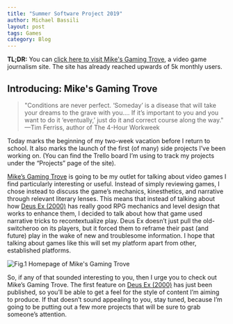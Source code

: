 ```yaml
---
title: "Summer Software Project 2019"
author: Michael Bassili
layout: post
tags: Games
category: Blog
---
```


**TL;DR:** You can [click here to visit Mike's Gaming Trove](https://mikesgamingtrove.ca), a video game journalism site. The site has already reached upwards of 5k monthly users.

## Introducing: Mike's Gaming Trove

> "Conditions are never perfect. ‘Someday’ is a disease that will take your dreams to the grave with you.... If it’s important to you and you want to do it ‘eventually,’ just do it and correct course along the way." &mdash;Tim Ferriss, author of The 4-Hour Workweek

Today marks the beginning of my two-week vacation before I return to school. It also marks the launch of the first (of many) side projects I’ve been working on. (You can find the Trello board I’m using to track my projects under the “Projects” page of the site). 
    
[Mike’s Gaming Trove](https://mikesgamingtrove.ca) is going to be my outlet for talking about video games I find particularly interesting or useful. Instead of simply reviewing games, I chose instead to discuss the game’s mechanics, kinesthetics, and narrative through relevant literary lenses. This means that instead of talking about how [Deus Ex (2000)](https://mikesgamingtrove.ca/2019/08/17/deus-ex-2000.html) has really good RPG mechanics and level design that works to enhance them, I decided to talk about how that game used narrative tricks to recontextualize play. Deus Ex doesn’t just pull the old-switcheroo on its players, but it forced them to reframe their past (and future) play in the wake of new and troublesome information. I hope that talking about games like this will set my platform apart from other, established platforms.

<img id="aboutPhoto" src="{{site.baseurl}}/assets/portfolio/mikesGamingTrove.png" alt="Fig.1 Homepage of Mike's Gaming Trove">

So, if any of that sounded interesting to you, then I urge you to check out Mike’s Gaming Trove. The first feature on [Deus Ex (2000)](https://mikesgamingtrove.ca/2019/08/17/deus-ex-2000.html) has just been published, so you’ll be able to get a feel for the style of content I’m aiming to produce. If that doesn’t sound appealing to you, stay tuned, because I’m going to be putting out a few more projects that will be sure to grab someone’s attention.
